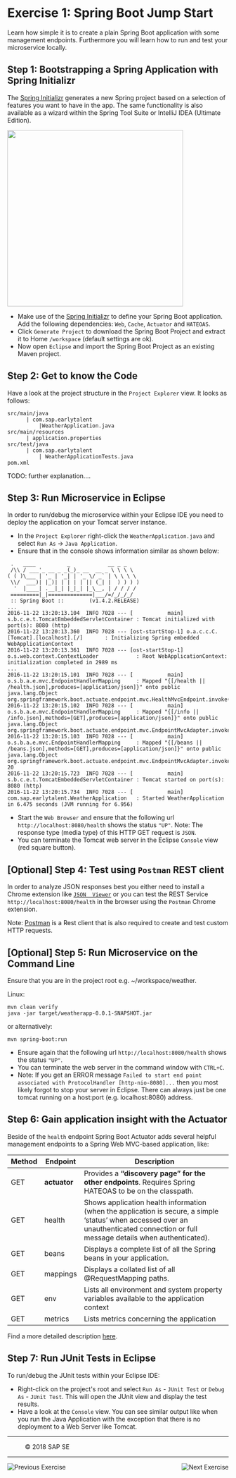 # Exercise 1: Spring Boot Jump Start
Learn how simple it is to create a plain Spring Boot application with some management endpoints. Furthermore you will learn how to run and test your microservice locally.

## Step 1: Bootstrapping a Spring Application with Spring Initializr
The [Spring Initializr](http://start.spring.io/) generates a new Spring project based on a selection of features you want to have in the app.
The same functionality is also available as a wizard within the Spring Tool Suite or IntelliJ IDEA (Ultimate Edition).

<img src="https://github.wdf.sap.corp/cc-java-dev/cc-coursematerial/blob/master/SpringBoot/images/SpringInitializer.jpg" height="400" />

- Make use of the [Spring Initializr](http://start.spring.io/) to define your Spring Boot application. Add the following dependencies: `Web`, `Cache`, `Actuator` and `HATEOAS`.
- Click `Generate Project` to download the Spring Boot Project and extract it to Home `/workspace` (default settings are ok).
- Now open `Eclipse` and import the Spring Boot Project as an existing Maven project.

## Step 2: Get to know the Code
Have a look at the project structure in the `Project Explorer` view. It looks as follows:
```
src/main/java
      | com.sap.earlytalent
          |WeatherApplication.java
src/main/resources
      | application.properties
src/test/java
      | com.sap.earlytalent
          | WeatherApplicationTests.java
pom.xml
```

TODO: further explanation....

## Step 3: Run Microservice in Eclipse
In order to run/debug the microservice within your Eclipse IDE you need to deploy the application on your Tomcat server instance. 

- In the `Project Explorer` right-click the `WeatherApplication.java` and select `Run As` -> `Java Application`. 
- Ensure that in the console shows information similar as shown below:
~~~
 .   ____          _            __ _ _
 /\\ / ___'_ __ _ _(_)_ __  __ _ \ \ \ \
( ( )\___ | '_ | '_| | '_ \/ _` | \ \ \ \
 \\/  ___)| |_)| | | | | || (_| |  ) ) ) )
  '  |____| .__|_| |_|_| |_\__, | / / / /
 =========|_|==============|___/=/_/_/_/
 :: Spring Boot ::        (v1.4.2.RELEASE)
...
2016-11-22 13:20:13.104  INFO 7028 --- [           main] s.b.c.e.t.TomcatEmbeddedServletContainer : Tomcat initialized with port(s): 8080 (http)
2016-11-22 13:20:13.360  INFO 7028 --- [ost-startStop-1] o.a.c.c.C.[Tomcat].[localhost].[/]       : Initializing Spring embedded WebApplicationContext
2016-11-22 13:20:13.361  INFO 7028 --- [ost-startStop-1] o.s.web.context.ContextLoader            : Root WebApplicationContext: initialization completed in 2989 ms
...
2016-11-22 13:20:15.101  INFO 7028 --- [           main] o.s.b.a.e.mvc.EndpointHandlerMapping     : Mapped "{[/health || /health.json],produces=[application/json]}" onto public java.lang.Object org.springframework.boot.actuate.endpoint.mvc.HealthMvcEndpoint.invoke(java.security.Principal)
2016-11-22 13:20:15.102  INFO 7028 --- [           main] o.s.b.a.e.mvc.EndpointHandlerMapping     : Mapped "{[/info || /info.json],methods=[GET],produces=[application/json]}" onto public java.lang.Object org.springframework.boot.actuate.endpoint.mvc.EndpointMvcAdapter.invoke()
2016-11-22 13:20:15.103  INFO 7028 --- [           main] o.s.b.a.e.mvc.EndpointHandlerMapping     : Mapped "{[/beans || /beans.json],methods=[GET],produces=[application/json]}" onto public java.lang.Object org.springframework.boot.actuate.endpoint.mvc.EndpointMvcAdapter.invoke()
20
2016-11-22 13:20:15.723  INFO 7028 --- [           main] s.b.c.e.t.TomcatEmbeddedServletContainer : Tomcat started on port(s): 8080 (http)
2016-11-22 13:20:15.734  INFO 7028 --- [           main] com.sap.earlytalent.WeatherApplication   : Started WeatherApplication in 6.475 seconds (JVM running for 6.956)
~~~
- Start the `Web Browser` and ensure that the following url `http://localhost:8080/health` shows the status `"UP"`. Note: The response type (media type) of this HTTP GET request is `JSON`.
- You can terminate the Tomcat web server in the Eclipse `Console` view (red square button).

## [Optional] Step 4: Test using `Postman` REST client
In order to analyze JSON responses best you either need to install a Chrome extension like [`JSON  Viewer`](https://chrome.google.com/webstore/detail/json-viewer/gbmdgpbipfallnflgajpaliibnhdgobh?utm_source=chrome-app-launcher-info-dialog) or you can test the REST Service `http://localhost:8080/health` in the browser using the `Postman` Chrome extension.

Note: [Postman](https://chrome.google.com/webstore/detail/postman/fhbjgbiflinjbdggehcddcbncdddomop) is a Rest client that is also required to create and test custom HTTP requests.

## [Optional] Step 5: Run Microservice on the Command Line 
Ensure that you are in the project root e.g. ~/workspace/weather.

Linux:
```
mvn clean verify
java -jar target/weatherapp-0.0.1-SNAPSHOT.jar
```

or alternatively:
```
mvn spring-boot:run
```
- Ensure again that the following url `http://localhost:8080/health` shows the status `"UP"`. 
- You can terminate the web server in the command window with `CTRL+C`.
- Note: If you get an ERROR message `Failed to start end point associated with ProtocolHandler [http-nio-8080]...` then you most likely forgot to stop your server in Eclipse. There can always just be one tomcat running on a host:port (e.g. localhost:8080) address.

## Step 6: Gain application insight with the Actuator
Beside of the `health` endpoint Spring Boot Actuator adds several helpful management endpoints to a Spring Web MVC-based application, like:

Method      |  Endpoint   | Description
----------- | ----------- | -------------------------
GET         | **actuator**  | Provides a **“discovery page” for the other endpoints**. Requires Spring HATEOAS to be on the classpath.
 GET        | health      | Shows application health information (when the application is secure, a simple ‘status’ when accessed over an unauthenticated connection or full message details when authenticated).
 GET        | beans       | Displays a complete list of all the Spring beans in your application. 
 GET        | mappings    | Displays a collated list of all @RequestMapping paths.
 GET        | env         | Lists all environment and system property variables available to the application context
 GET        | metrics     | Lists metrics concerning the application 

Find a more detailed description [here](docs/Actuator.md).

## Step 7: Run JUnit Tests in Eclipse
To run/debug the JUnit tests within your Eclipse IDE:

- Right-click on the project's root and select `Run As` - `JUnit Test` or `Debug As` - `JUnit Test`.
This will open the JUnit view and display the test results.
- Have a look at the `Console` view. You can see similar output like when you run the Java Application with the exception that there is no deployment to a Web Server like Tomcat.  
 
***
<dl>
  <dd>
  <div class="footer">&copy; 2018 SAP SE</div>
  </dd>
</dl>
<hr>
<a href="">
  <img align="left" alt="Previous Exercise">
</a>
<a href="Exercise_2_SpringBoot_DeployAdsOnCloudFoundry.md">
  <img align="right" alt="Next Exercise">
</a>







